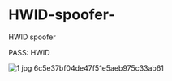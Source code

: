 # HWID-spoofer-
HWID spoofer 


PASS: HWID



![1 jpg 6c5e37bf04de47f51e5aeb975c33ab61](https://github.com/P3C0DeR/HWID-spoofer-/assets/83380140/756445cc-19b4-40e4-a11a-5859c4200324)
